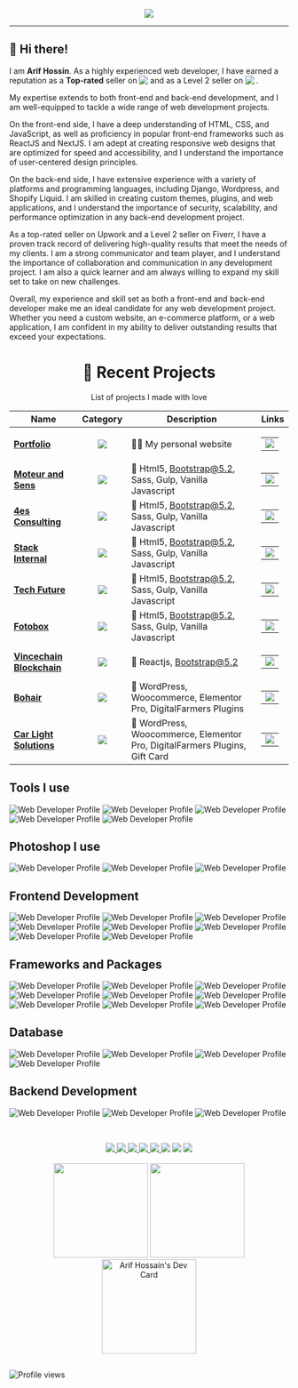 <p align="center">
  <a href="https://webdeveloperarif">
    <img src="banner-2.jpg">
  </a>
</p>

---

## 👋 Hi there!

I am **Arif Hossin**. As a highly experienced web developer, I have earned a reputation as a **Top-rated** seller on <img src="https://img.shields.io/badge/Upwork-108A00?style=for-the-badge&logo=upwork&logoColor=white" align="top"/> and as a Level 2 seller on <img src="https://img.shields.io/badge/Fiverr-1DBF73108A00?style=for-the-badge&logo=fiverr&logoColor=white" align="top"/> .

My expertise extends to both front-end and back-end development, and I am well-equipped to tackle a wide range of web development projects.

On the front-end side, I have a deep understanding of HTML, CSS, and JavaScript, as well as proficiency in popular front-end frameworks such as ReactJS and NextJS. I am adept at creating responsive web designs that are optimized for speed and accessibility, and I understand the importance of user-centered design principles.

On the back-end side, I have extensive experience with a variety of platforms and programming languages, including Django, Wordpress, and Shopify Liquid. I am skilled in creating custom themes, plugins, and web applications, and I understand the importance of security, scalability, and performance optimization in any back-end development project.

As a top-rated seller on Upwork and a Level 2 seller on Fiverr, I have a proven track record of delivering high-quality results that meet the needs of my clients. I am a strong communicator and team player, and I understand the importance of collaboration and communication in any development project. I am also a quick learner and am always willing to expand my skill set to take on new challenges.

Overall, my experience and skill set as both a front-end and back-end developer make me an ideal candidate for any web development project. Whether you need a custom website, an e-commerce platform, or a web application, I am confident in my ability to deliver outstanding results that exceed your expectations.


<div align="center">

# 🚀 **Recent Projects**

List of projects I made with love

| Name | Category | Description | Links |
| --- | :---: | --- | --- |
| <a target="_blank" href="https://webdeveloperarif.com/"><b>Portfolio</b></a> | <img src="https://img.shields.io/badge/Portfolio-212529?style=for-the-badge&logo=github&logoColor=white"/> | 🧙‍♂️ My personal website | <table><tr><td> [![](https://img.shields.io/badge/-🌎-informational?style=flat&logoColor=black&color=white)](https://webdeveloperarif.com/)  </td></tr></table> |
| <a target="_blank" href="https://moteur.netlify.app/"><b>Moteur and Sens</b></a> | <img src="https://img.shields.io/badge/html-DF4A17?style=for-the-badge&logo=html5&logoColor=white"/> | 🦒 Html5, Bootstrap@5.2, Sass, Gulp, Vanilla Javascript | <table><tr><td> [![](https://img.shields.io/badge/-🌎-informational?style=flat&logoColor=black&color=white)](https://moteur.netlify.app/)  </td></tr></table> |
| <a target="_blank" href="https://webdevarif.github.io/4es-consulting/"><b>4es Consulting</b></a> | <img src="https://img.shields.io/badge/html-DF4A17?style=for-the-badge&logo=html5&logoColor=white"/> | 🦒 Html5, Bootstrap@5.2, Sass, Gulp, Vanilla Javascript | <table><tr><td> [![](https://img.shields.io/badge/-🌎-informational?style=flat&logoColor=black&color=white)](https://webdevarif.github.io/4es-consulting/)  </td></tr></table> |
| <a target="_blank" href="https://webdevarif.github.io/stack-internal/html/"><b>Stack Internal</b></a> | <img src="https://img.shields.io/badge/html-DF4A17?style=for-the-badge&logo=html5&logoColor=white"/> | 🦒 Html5, Bootstrap@5.2, Sass, Gulp, Vanilla Javascript | <table><tr><td> [![](https://img.shields.io/badge/-🌎-informational?style=flat&logoColor=black&color=white)](https://webdevarif.github.io/stack-internal/html/)  </td></tr></table> |
| <a target="_blank" href="https://webdevarif.github.io/techfuture/"><b>Tech Future</b></a> | <img src="https://img.shields.io/badge/html-DF4A17?style=for-the-badge&logo=html5&logoColor=white"/> | 🦒 Html5, Bootstrap@5.2, Sass, Gulp, Vanilla Javascript | <table><tr><td> [![](https://img.shields.io/badge/-🌎-informational?style=flat&logoColor=black&color=white)](https://webdevarif.github.io/techfuture/)  </td></tr></table> |
| <a target="_blank" href="https://webdevarif.github.io/fotobox/"><b>Fotobox</b></a> | <img src="https://img.shields.io/badge/html-DF4A17?style=for-the-badge&logo=html5&logoColor=white"/> | 🦒 Html5, Bootstrap@5.2, Sass, Gulp, Vanilla Javascript | <table><tr><td> [![](https://img.shields.io/badge/-🌎-informational?style=flat&logoColor=black&color=white)](https://webdevarif.github.io/fotobox/)  </td></tr></table> |
| <a target="_blank" href="https://vincechain.netlify.app/"><b>Vincechain Blockchain</b></a> | <img src="https://img.shields.io/badge/React-212121?style=for-the-badge&logo=react&logoColor=white"/> | 🦒 Reactjs, Bootstrap@5.2 | <table><tr><td> [![](https://img.shields.io/badge/-🌎-informational?style=flat&logoColor=black&color=white)](https://vincechain.netlify.app/)  </td></tr></table> |
| <a target="_blank" href="https://bohair.be/"><b>Bohair</b></a> | <img src="https://img.shields.io/badge/wordpress-007097?style=for-the-badge&logo=wordpress&logoColor=white"/> | 🦒 WordPress, Woocommerce, Elementor Pro, DigitalFarmers Plugins | <table><tr><td> [![](https://img.shields.io/badge/-🌎-informational?style=flat&logoColor=black&color=white)](https://bohair.be/)  </td></tr></table> |
| <a target="_blank" href="https://carlightsolutions.be/"><b>Car Light Solutions</b></a> | <img src="https://img.shields.io/badge/wordpress-007097?style=for-the-badge&logo=wordpress&logoColor=white"/> | 🦒 WordPress, Woocommerce, Elementor Pro, DigitalFarmers Plugins, Gift Card | <table><tr><td> [![](https://img.shields.io/badge/-🌎-informational?style=flat&logoColor=black&color=white)](https://carlightsolutions.be/)  </td></tr></table> |

</div>



## Tools I use

<p>
  <img src="./assets/tools/vscode.svg" alt="Web Developer Profile" />
  <img src="./assets/tools/postman.svg" alt="Web Developer Profile" />
  <img src="./assets/tools/github.svg" alt="Web Developer Profile" />
  <img src="./assets/tools/git.svg" alt="Web Developer Profile" />
  <img src="./assets/tools/gitlab.svg" alt="Web Developer Profile" />
</p>

## Photoshop I use
<p>
  <img src="./assets/photoshop/figma.svg" alt="Web Developer Profile" />
  <img src="./assets/photoshop/adobe-photoshop.svg" alt="Web Developer Profile" />
  <img src="./assets/photoshop/adobe-xd.svg" alt="Web Developer Profile" />
</p>

## Frontend Development
<p>
  <img src="./assets/frontend/html.svg" alt="Web Developer Profile" />
  <img src="./assets/frontend/css.svg" alt="Web Developer Profile" />
  <img src="./assets/frontend/sass.svg" alt="Web Developer Profile" />
  <img src="./assets/frontend/javascript.svg" alt="Web Developer Profile" />
  <img src="./assets/frontend/react.svg" alt="Web Developer Profile" />
  <img src="./assets/frontend/nextjs.svg" alt="Web Developer Profile" />
  <img src="./assets/frontend/typescript.svg" alt="Web Developer Profile" />
  <img src="./assets/frontend/vite.svg" alt="Web Developer Profile" />
</p>

## Frameworks and Packages
<p>
  <img src="./assets/packages/npm.svg" alt="Web Developer Profile" />
  <img src="./assets/packages/styled-components.svg" alt="Web Developer Profile" />
  <img src="./assets/packages/nodemon.svg" alt="Web Developer Profile" />
  <img src="./assets/packages/yarn.svg" alt="Web Developer Profile" />
  <img src="./assets/packages/webpack.svg" alt="Web Developer Profile" />
  <img src="./assets/packages/prisma.svg" alt="Web Developer Profile" />
  <img src="./assets/packages/jwt.svg" alt="Web Developer Profile" />
  <img src="./assets/packages/graphql.svg" alt="Web Developer Profile" />
  <img src="./assets/packages/redux.svg" alt="Web Developer Profile" />
</p>

## Database
<p>
  <img src="./assets/database/postgresql.svg" alt="Web Developer Profile" />
  <img src="./assets/database/mongodb.svg" alt="Web Developer Profile" />
  <img src="./assets/database/mysql.svg" alt="Web Developer Profile" />
  <img src="./assets/database/sqlite.svg" alt="Web Developer Profile" />
</p>


## Backend Development
<p>
  <img src="./assets/backend/wordpress.svg" alt="Web Developer Profile" />
  <img src="./assets/backend/django.svg" alt="Web Developer Profile" />
  <img src="./assets/backend/nodejs.svg" alt="Web Developer Profile" />
</p>


##

<br />

<div align="center"> 
 	<a href = "mailto:arif@digitalfarmers.co">
      <img src="https://img.shields.io/badge/-Email-%23333?style=for-the-badge&logo=gmail&logoColor=white" target="_blank">
  </a>
  <a href="https://www.linkedin.com/in/webdevarif/" target="_blank">
    <img src="https://img.shields.io/badge/-LinkedIn-%230077B5?style=for-the-badge&logo=linkedin&logoColor=white" target="_blank">
  </a>
 <a href = "https://discord.com/channels/Web Developer Arif#3762" target="_blank">
  <img src= "https://img.shields.io/badge/Discord-5865F2?style=for-the-badge&logo=discord&logoColor=white"> 
 </a>
 <a href = "https://youtube.com/@WebDeveloperArif" target="_blank">
  <img src= "https://img.shields.io/badge/youtube-FF0000?style=for-the-badge&logo=youtube&logoColor=white"> 
 </a>
 <a href = "https://twitter.com/webdevarif" target="_blank">
  <img src= "https://img.shields.io/badge/Twitter-1DA1F2?style=for-the-badge&logo=twitter&logoColor=white"> 
 </a>
  <a href="https://wa.me/08801857323271?text=https://wa.me/08801857323271?text=Hi!%20I%20found%20you%20from%20Github%20Profile."><img src="https://img.shields.io/badge/whatsapp-25D366?&style=for-the-badge&logo=whatsapp&logoColor=white"/></a>
  <a href="https://wa.me/#?text=vk0x65?">
    <img src="https://img.shields.io/badge/skype-00A5EA?&style=for-the-badge&logo=skype&logoColor=white"/></a>
  <a href="https://github.com/webdevarif/webdevarif/blob/main/Ask/README.md">
    <img src="https://img.shields.io/badge/Ask%20me-anything-1abc9c.svg?style=for-the-badge">
    </a>
</div>

<br />

<div style="display: flex, flex-direction: row, color: rgb(255, 196, 0), " align="center" justify-content= "space-around" backgroundColor= "white">
  <img height="170em" src= "https://github-readme-stats.vercel.app/api?username=webdevarif" />
  <img height="170em" src="https://github-readme-stats.vercel.app/api/top-langs/?username=webdevarif&layout=compact&langs_count=7&theme=white" />
  
<a href="https://app.daily.dev/arifcpam">
<img width="170em" src="https://api.daily.dev/devcards/4525031d920e4981af7413fbb5da4092.png?r=wkl" alt="Arif Hossain's Dev Card"/></a>
</div>

##
<img src="https://gpvc.arturio.dev/webdevarif" alt="Profile views"/>

<!-- Proudly created with GPRM ( https://gprm.itsvg.in ) -->